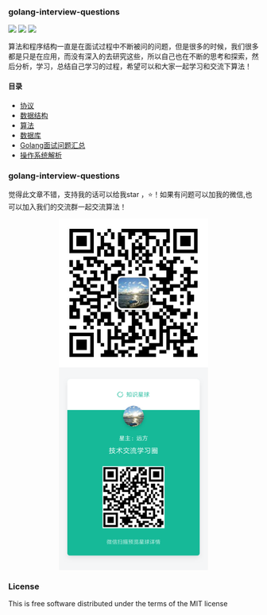 ### golang-interview-questions
<p align='left'>
<img src="https://img.shields.io/badge/build-passing-brightgreen.svg">
<a href="https://twitter.com/perfactsen"><img src="https://img.shields.io/badge/twitter-keke-green.svg?style=flat&colorA=009df2"></a>
<a href="https://www.zhihu.com/people/sencoed.com/activities"><img src="https://img.shields.io/badge/%E7%9F%A5%E4%B9%8E-keke-green.svg?style=flat&colorA=009df2"></a>
</p>

算法和程序结构一直是在面试过程中不断被问的问题，但是很多的时候，我们很多都是只是在应用，而没有深入的去研究这些，所以自己也在不断的思考和探索，然后分析，学习，总结自己学习的过程，希望可以和大家一起学习和交流下算法！

#### 目录

* [协议](https://github.com/KeKe-Li/golang-interview-questions/blob/master/src/chapter01/golang.01.md)
* [数据结构](https://github.com/KeKe-Li/golang-interview-questions/blob/master/src/chapter02/golang.01.md)
* [算法](https://github.com/KeKe-Li/golang-interview-questions/blob/master/src/chapter03/golang.01.md)
* [数据库](https://github.com/KeKe-Li/golang-interview-questions/blob/master/src/chapter04/golang.01.md)
* [Golang面试问题汇总](https://github.com/KeKe-Li/golang-interview-questions/blob/master/src/chapter05/golang.01.md)
* [操作系统解析](https://github.com/KeKe-Li/golang-interview-questions/blob/master/src/chapter06/golang.01.md)

### golang-interview-questions

觉得此文章不错，支持我的话可以给我star ，:star:！如果有问题可以加我的微信,也可以加入我们的交流群一起交流算法！
<p align="center">
<img width="300" align="center" src="https://github.com/KeKe-Li/micro-Services-Tutorial/blob/master/src/images/12.jpg" />
<img width="300" align="center" src="https://github.com/KeKe-Li/micro-Services-Tutorial/blob/master/src/images/13.jpg" />
</p>

### License
This is free software distributed under the terms of the MIT license
